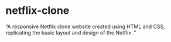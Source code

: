 # netflix-clone
“A responsive Netflix clone website created using HTML and CSS, replicating the basic layout and design of the Netflix .”
